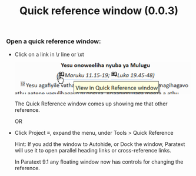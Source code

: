 ﻿---
title: Quick reference window (0.0.3)
---
### Open a quick reference window:

- Click on a link in \\r line or \\xt

    ![](../media/274d81a5b15e48f30ec87406fef98fba.png)

    The Quick Reference window comes up showing me that other reference.

    OR

- Click Project ≡, expand the menu, under Tools \> Quick Reference

    Hint: If you add the window to Autohide, or Dock the window, Paratext will use it to open parallel heading links or cross-reference links.

    In Paratext 9.1 any floating window now has controls for changing the reference.


